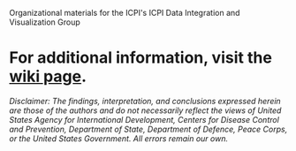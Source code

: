Organizational materials for the ICPI's ICPI Data Integration and Visualization Group

For additional information, visit the [wiki page](https://github.com/icpi-div/org/wiki).
===  

*Disclaimer: The findings, interpretation, and conclusions expressed herein are those of the authors and do not necessarily reflect the views of United States Agency for International Development, Centers for Disease Control and Prevention, Department of State, Department of Defence, Peace Corps, or the United States Government. All errors remain our own.*  
